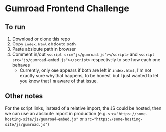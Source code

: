 # Gumroad Frontend Challenge


## To run
1. Download or clone this repo
2. Copy `index.html` absloute path
3. Paste absloute path in browser
4. Comment in/out `<script src="js/gumroad.js"></script>` and `<script src="js/gumroad-embed.js"></script>` respectively to
see how each one behaves
   - Currently, only one appears if both are left in `index.html`, I'm not exactly sure why that happens, to be honest, but I just wanted to let you know that I'm aware of that issue.

## Other notes
For the script links, instead of a relative import, the JS could be hosted, then we can use an absloute import in production (e.g. `src="https://some-hosting-site/js/gumroad-embed.js"` or `src="https://some-hosting-site/js/gumroad.js"`)